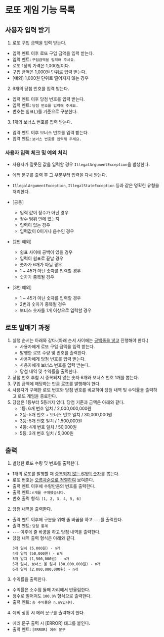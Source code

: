 # 로또 게임 기능 목록

## 사용자 입력 받기

1. 로또 구입 금액을 입력 받는다.

- 입력 멘트 이후 로또 구입 금액을 입력 받는다.
- 입력 멘트: `구입금액을 입력해 주세요.`
- 로또 1장의 가격은 1,000원이다.
- 구입 금액은 1,000원 단위로 입력 받는다.
- [예외] 1,000원 단위로 떨어지지 않는 경우

2. 6개의 당첨 번호를 입력 받는다.

- 입력 멘트 이후 당첨 번호를 입력 받는다.
- 입력 멘트: `당첨 번호를 입력해 주세요.`
- 번호는 쉼표(,)를 기준으로 구분한다.

3. 1개의 보너스 번호를 입력 받는다.

- 입력 멘트 이후 보너스 번호를 입력 받는다.
- 입력 멘트: `보너스 번호를 입력해 주세요.`

### 사용자 입력 체크 및 예외 처리

- 사용자가 잘못된 값을 입력할 경우 `IllegalArgumentException`을 발생한다.
- 에러 문구를 출력 후 그 부분부터 입력을 다시 받는다.
- `IllegalArgumentException`, `IllegalStateException` 등과 같은 명확한 유형을 처리한다.

- [공통]
    - 입력 값이 정수가 아닌 경우
    - 정수 범위 안에 있는지
    - 입력이 없는 경우
    - 입력값이 0이거나 음수인 경우

- [2번 예외]
    - 쉽표 사이에 공백이 있을 경우
    - 입력이 쉼표로 끝날 경우
    - 숫자가 6개가 아닐 경우
    - 1 ~ 45가 아닌 숫자를 입력할 경우
    - 숫자가 중복될 경우

- [3번 예외]
    - 1 ~ 45가 아닌 숫자를 입력할 경우
    - 2번과 숫자가 중복될 경우
    - 보너스 숫자를 1개 이상으로 입력할 경우

## 로또 발매기 과정

1. 실행 순서는 아래와 같다.(아래 순서 사이에는 <U>공백줄을 넣고</U> 진행해야 한다.)
    - 사용자에게 로또 구입 금액을 입력 받는다.
    - 발행한 로또 수량 및 번호를 출력한다.
    - 사용자에게 당첨 번호를 입력 받는다.
    - 사용자에게 보너스 번호를 입력 받는다.
    - 당첨 내역 및 수익률을 출력한다.
2. 당첨 번호 추첨 시 중복되지 않는 숫자 6개와 보너스 번호 1개를 뽑는다.
3. 구입 금액에 해당하는 만큼 로또를 발행해야 한다.
4. 사용자가 구매한 로또 번호와 당첨 번호를 비교하여 당첨 내역 및 수익률을 출력하고 로또 게임을 종료한다.
5. 당첨은 1등부터 5등까지 있다. 당첨 기준과 금액은 아래와 같다.
    - 1등: 6개 번호 일치 / 2,000,000,000원
    - 2등: 5개 번호 + 보너스 번호 일치 / 30,000,000원
    - 3등: 5개 번호 일치 / 1,500,000원
    - 4등: 4개 번호 일치 / 50,000원
    - 5등: 3개 번호 일치 / 5,000원

## 출력

1. 발행한 로또 수량 및 번호를 출력한다.

- 1개의 로또를 발행할 때 <U> 중복되지 않는 6개의 숫자</U>를 뽑는다.
- 로또 번호는 <U> 오름차순으로 정렬하여</U> 보여준다.
- 출력 멘트 이후에 수량만큼의 번호를 출력한다.
- 출력 멘트: `n개를 구매했습니다.`
- 번호 출력 형식: `[1, 2, 3, 4, 5, 6]`

2. 당첨 내역을 출력한다.

- 출력 멘트 이후에 구분을 위해 줄 바꿈을 하고 `---`를 출력한다.
- 출력 멘트: `당첨 통계`
- `---` 이후에 줄 바꿈을 하고 당첨 내역을 출력한다.
- 당첨 내역 출력 형식은 아래와 같다.
    ```
    3개 일치 (5,000원) - n개
    4개 일치 (50,000원) - n개
    5개 일치 (1,500,000원) - n개
    5개 일치, 보너스 볼 일치 (30,000,000원) - n개
    6개 일치 (2,000,000,000원) - n개
    ```

3. 수익률을 출력한다.

- 수익률은 소수점 둘째 자리에서 반올림한다.
- 정수로 떨어져도 `100.0%` 형식으로 출력한다.
- 출력 멘트: `총 수익률은 n.n%입니다.`

4. 예외 상황 시 에러 문구를 출력해야 한다.

- 에러 문구 출력 시 [ERROR] 태그를 붙인다.
- 출력 멘트: `[ERROR] 에러 문구`
